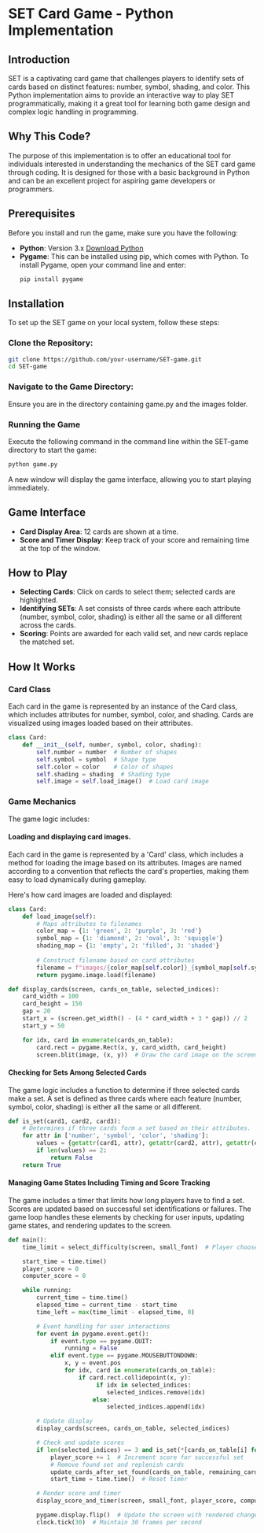 # SET Card Game - Python Implementation

## Introduction
SET is a captivating card game that challenges players to identify sets of cards based on distinct features: number, symbol, shading, and color. This Python implementation aims to provide an interactive way to play SET programmatically, making it a great tool for learning both game design and complex logic handling in programming.

## Why This Code?
The purpose of this implementation is to offer an educational tool for individuals interested in understanding the mechanics of the SET card game through coding. It is designed for those with a basic background in Python and can be an excellent project for aspiring game developers or programmers.

## Prerequisites
Before you install and run the game, make sure you have the following:
- **Python**: Version 3.x [Download Python](https://www.python.org/downloads/)
- **Pygame**: This can be installed using pip, which comes with Python. To install Pygame, open your command line and enter:
  ```bash
  pip install pygame

## Installation
To set up the SET game on your local system, follow these steps:
### Clone the Repository:
```bash
git clone https://github.com/your-username/SET-game.git
cd SET-game
```
### Navigate to the Game Directory:
Ensure you are in the directory containing game.py and the images folder.
### Running the Game
Execute the following command in the command line within the SET-game directory to start the game:
```bash
python game.py
```
A new window will display the game interface, allowing you to start playing immediately.

## Game Interface
- **Card Display Area**: 12 cards are shown at a time.
- **Score and Timer Display**: Keep track of your score and remaining time at the top of the window.

## How to Play
- **Selecting Cards**: Click on cards to select them; selected cards are highlighted.
- **Identifying SETs**: A set consists of three cards where each attribute (number, symbol, color, shading) is either all the same or all different across the cards.
- **Scoring**: Points are awarded for each valid set, and new cards replace the matched set.

## How It Works
### Card Class
Each card in the game is represented by an instance of the Card class, which includes attributes for number, symbol, color, and shading. Cards are visualized using images loaded based on their attributes.
```python
class Card:
    def __init__(self, number, symbol, color, shading):
        self.number = number  # Number of shapes
        self.symbol = symbol  # Shape type
        self.color = color    # Color of shapes
        self.shading = shading  # Shading type
        self.image = self.load_image()  # Load card image
```
### Game Mechanics
The game logic includes:
#### Loading and displaying card images.
Each card in the game is represented by a 'Card' class, which includes a method for loading the image based on its attributes. Images are named according to a convention that reflects the card's properties, making them easy to load dynamically during gameplay.

Here's how card images are loaded and displayed:
```python
class Card:
    def load_image(self):
        # Maps attributes to filenames
        color_map = {1: 'green', 2: 'purple', 3: 'red'}
        symbol_map = {1: 'diamond', 2: 'oval', 3: 'squiggle'}
        shading_map = {1: 'empty', 2: 'filled', 3: 'shaded'}
        
        # Construct filename based on card attributes
        filename = f"images/{color_map[self.color]}_{symbol_map[self.symbol]}_{shading_map[self.shading]}_{self.number}.gif"
        return pygame.image.load(filename)

def display_cards(screen, cards_on_table, selected_indices):
    card_width = 100
    card_height = 150
    gap = 20  
    start_x = (screen.get_width() - (4 * card_width + 3 * gap)) // 2
    start_y = 50  

    for idx, card in enumerate(cards_on_table):
        card.rect = pygame.Rect(x, y, card_width, card_height)
        screen.blit(image, (x, y))  # Draw the card image on the screen
```
#### Checking for Sets Among Selected Cards 
The game logic includes a function to determine if three selected cards make a set. A set is defined as three cards where each feature (number, symbol, color, shading) is either all the same or all different.

```python
def is_set(card1, card2, card3):
    # Determines if three cards form a set based on their attributes.
    for attr in ['number', 'symbol', 'color', 'shading']:
        values = {getattr(card1, attr), getattr(card2, attr), getattr(card3, attr)}
        if len(values) == 2:
            return False 
    return True
```
#### Managing Game States Including Timing and Score Tracking
The game includes a timer that limits how long players have to find a set. Scores are updated based on successful set identifications or failures. The game loop handles these elements by checking for user inputs, updating game states, and rendering updates to the screen.
```python
def main():
    time_limit = select_difficulty(screen, small_font)  # Player chooses game difficulty, which sets the time limit

    start_time = time.time()
    player_score = 0
    computer_score = 0

    while running:
        current_time = time.time()
        elapsed_time = current_time - start_time
        time_left = max(time_limit - elapsed_time, 0)

        # Event handling for user interactions
        for event in pygame.event.get():
            if event.type == pygame.QUIT:
                running = False
            elif event.type == pygame.MOUSEBUTTONDOWN:
                x, y = event.pos
                for idx, card in enumerate(cards_on_table):
                    if card.rect.collidepoint(x, y):
                         if idx in selected_indices:
                            selected_indices.remove(idx)
                        else:
                            selected_indices.append(idx)

        # Update display
        display_cards(screen, cards_on_table, selected_indices)

        # Check and update scores
        if len(selected_indices) == 3 and is_set(*[cards_on_table[i] for i in selected_indices]):
            player_score += 1  # Increment score for successful set
            # Remove found set and replenish cards
            update_cards_after_set_found(cards_on_table, remaining_cards, selected_indices)
            start_time = time.time()  # Reset timer

        # Render score and timer
        display_score_and_timer(screen, small_font, player_score, computer_score, time_left)

        pygame.display.flip()  # Update the screen with rendered changes
        clock.tick(30)  # Maintain 30 frames per second
```
